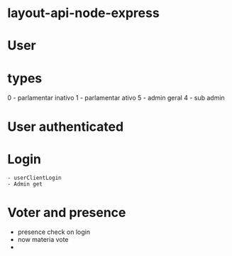 # layout-api-node-express





# User
 # types
  0 - parlamentar inativo
  1 - parlamentar ativo
  5 - admin geral
  4 - sub admin


  # User authenticated 
  # Login 
    - userClientLogin
    - Admin get
  
  # Voter and presence
  - presence check on login
  - now materia vote
  - 
